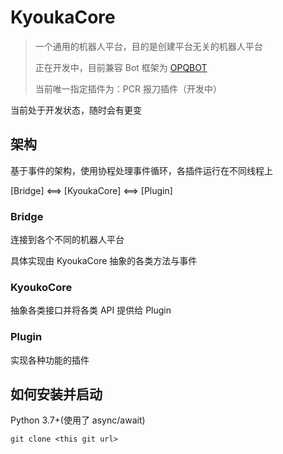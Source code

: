 # KyoukaCore
> 一个通用的机器人平台，目的是创建平台无关的机器人平台
> 
> 正在开发中，目前兼容 Bot 框架为 [OPQBOT](https://github.com/OPQBOT/OPQ)
>
> 当前唯一指定插件为：PCR 报刀插件（开发中）

当前处于开发状态，随时会有更变
## 架构
基于事件的架构，使用协程处理事件循环，各插件运行在不同线程上

[Bridge] <==> [KyoukaCore] <==> [Plugin]
### Bridge
连接到各个不同的机器人平台

具体实现由 KyoukaCore 抽象的各类方法与事件
### KyoukoCore
抽象各类接口并将各类 API 提供给 Plugin
### Plugin
实现各种功能的插件

## 如何安装并启动
Python 3.7+(使用了 async/await)

```
git clone <this git url>
```

